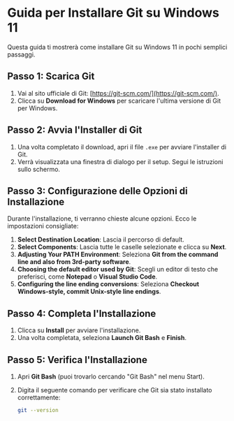 # Guida per Installare Git su Windows 11

Questa guida ti mostrerà come installare Git su Windows 11 in pochi semplici passaggi.

## Passo 1: Scarica Git

1. Vai al sito ufficiale di Git: [https://git-scm.com/](https://git-scm.com/).
2. Clicca su **Download for Windows** per scaricare l'ultima versione di Git per Windows.

## Passo 2: Avvia l'Installer di Git

1. Una volta completato il download, apri il file `.exe` per avviare l'installer di Git.
2. Verrà visualizzata una finestra di dialogo per il setup. Segui le istruzioni sullo schermo.

## Passo 3: Configurazione delle Opzioni di Installazione

Durante l'installazione, ti verranno chieste alcune opzioni. Ecco le impostazioni consigliate:

1. **Select Destination Location**: Lascia il percorso di default.
2. **Select Components**: Lascia tutte le caselle selezionate e clicca su **Next**.
3. **Adjusting Your PATH Environment**: Seleziona **Git from the command line and also from 3rd-party software**.
4. **Choosing the default editor used by Git**: Scegli un editor di testo che preferisci, come **Notepad** o **Visual Studio Code**.
5. **Configuring the line ending conversions**: Seleziona **Checkout Windows-style, commit Unix-style line endings**.

## Passo 4: Completa l'Installazione

1. Clicca su **Install** per avviare l'installazione.
2. Una volta completata, seleziona **Launch Git Bash** e **Finish**.

## Passo 5: Verifica l'Installazione

1. Apri **Git Bash** (puoi trovarlo cercando "Git Bash" nel menu Start).
2. Digita il seguente comando per verificare che Git sia stato installato correttamente:

   ```bash
   git --version
